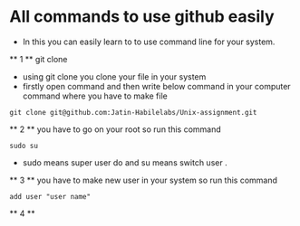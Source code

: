 # All commands to use github easily 

- In this you can easily learn to to use command line for your system.

** 1 ** git clone 
 - using git clone you clone your file in your system 
 - firstly open command and then write below command in your computer command where you have to make file
 ```
 git clone git@github.com:Jatin-Habilelabs/Unix-assignment.git

 ```  
 ** 2 ** you have to go on your root so run this command 
 ```
 sudo su
 ```
 - sudo means super user do and su means switch user .


** 3 ** you have to make new user in your system so run this command
```
add user "user name"
```
** 4 **

